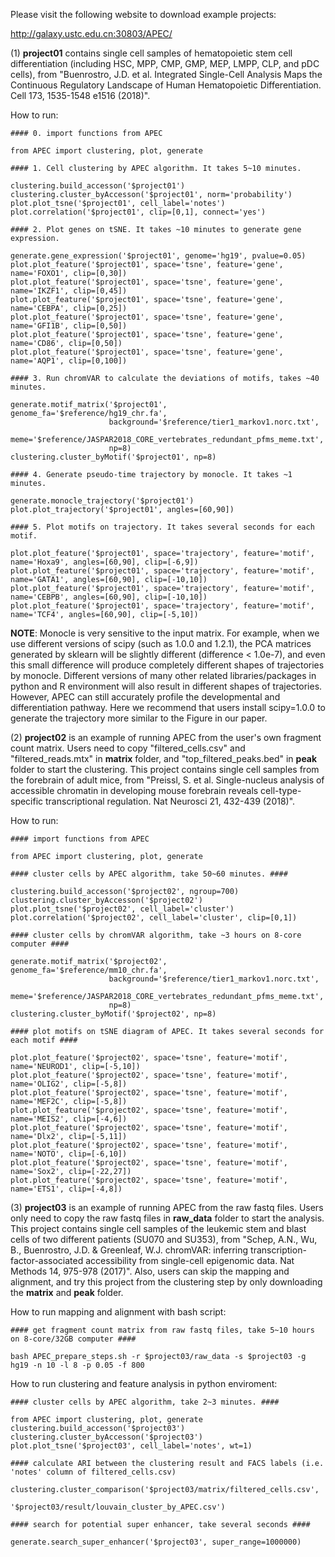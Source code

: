 Please visit the following website to download example projects:

http://galaxy.ustc.edu.cn:30803/APEC/

(1) **project01** contains single cell samples of hematopoietic stem cell differentiation (including HSC, MPP, CMP, GMP, MEP, LMPP, CLP, and pDC cells), from "Buenrostro, J.D. et al. Integrated Single-Cell Analysis Maps the Continuous Regulatory Landscape of Human Hematopoietic Differentiation. Cell 173, 1535-1548 e1516 (2018)".

How to run:

    #### 0. import functions from APEC

    from APEC import clustering, plot, generate

    #### 1. Cell clustering by APEC algorithm. It takes 5~10 minutes.

    clustering.build_accesson('$project01')
    clustering.cluster_byAccesson('$project01', norm='probability')
    plot.plot_tsne('$project01', cell_label='notes')
    plot.correlation('$project01', clip=[0,1], connect='yes')

    #### 2. Plot genes on tSNE. It takes ~10 minutes to generate gene expression.

    generate.gene_expression('$project01', genome='hg19', pvalue=0.05)
    plot.plot_feature('$project01', space='tsne', feature='gene', name='FOXO1', clip=[0,30])
    plot.plot_feature('$project01', space='tsne', feature='gene', name='IKZF1', clip=[0,45])
    plot.plot_feature('$project01', space='tsne', feature='gene', name='CEBPA', clip=[0,25])
    plot.plot_feature('$project01', space='tsne', feature='gene', name='GFI1B', clip=[0,50])
    plot.plot_feature('$project01', space='tsne', feature='gene', name='CD86', clip=[0,50])
    plot.plot_feature('$project01', space='tsne', feature='gene', name='AQP1', clip=[0,100])

    #### 3. Run chromVAR to calculate the deviations of motifs, takes ~40 minutes.

    generate.motif_matrix('$project01', genome_fa='$reference/hg19_chr.fa',
                          background='$reference/tier1_markov1.norc.txt',
                          meme='$reference/JASPAR2018_CORE_vertebrates_redundant_pfms_meme.txt',
                          np=8)
    clustering.cluster_byMotif('$project01', np=8)

    #### 4. Generate pseudo-time trajectory by monocle. It takes ~1 minutes.

    generate.monocle_trajectory('$project01')
    plot.plot_trajectory('$project01', angles=[60,90])

    #### 5. Plot motifs on trajectory. It takes several seconds for each motif.

    plot.plot_feature('$project01', space='trajectory', feature='motif', name='Hoxa9', angles=[60,90], clip=[-6,9])
    plot.plot_feature('$project01', space='trajectory', feature='motif', name='GATA1', angles=[60,90], clip=[-10,10])
    plot.plot_feature('$project01', space='trajectory', feature='motif', name='CEBPB', angles=[60,90], clip=[-10,10])
    plot.plot_feature('$project01', space='trajectory', feature='motif', name='TCF4', angles=[60,90], clip=[-5,10])

**NOTE**: Monocle is very sensitive to the input matrix. For example, when we use different versions of scipy (such as 1.0.0 and 1.2.1), the PCA matrices generated by sklearn will be slightly different (difference < 1.0e-7), and even this small difference will produce completely different shapes of trajectories by monocle. Different versions of many other related libraries/packages in python and R environment will also result in different shapes of trajectories. However, APEC can still accurately profile the developmental and differentiation pathway. Here we recommend that users install scipy=1.0.0 to generate the trajectory more similar to the Figure in our paper.


(2) **project02** is an example of running APEC from the user's own fragment count matrix. Users need to copy "filtered_cells.csv" and "filtered_reads.mtx" in **matrix** folder, and "top_filtered_peaks.bed" in **peak** folder to start the clustering. This project contains single cell samples from the forebrain of adult mice, from "Preissl, S. et al. Single-nucleus analysis of accessible chromatin in developing mouse forebrain reveals cell-type-specific transcriptional regulation. Nat Neurosci 21, 432-439 (2018)".

How to run:

    #### import functions from APEC

    from APEC import clustering, plot, generate

    #### cluster cells by APEC algorithm, take 50~60 minutes. ####

    clustering.build_accesson('$project02', ngroup=700)
    clustering.cluster_byAccesson('$project02')
    plot.plot_tsne('$project02', cell_label='cluster')
    plot.correlation('$project02', cell_label='cluster', clip=[0,1])

    #### cluster cells by chromVAR algorithm, take ~3 hours on 8-core computer ####

    generate.motif_matrix('$project02', genome_fa='$reference/mm10_chr.fa',
                          background='$reference/tier1_markov1.norc.txt',
                          meme='$reference/JASPAR2018_CORE_vertebrates_redundant_pfms_meme.txt',
                          np=8)
    clustering.cluster_byMotif('$project02', np=8)

    #### plot motifs on tSNE diagram of APEC. It takes several seconds for each motif ####

    plot.plot_feature('$project02', space='tsne', feature='motif', name='NEUROD1', clip=[-5,10])
    plot.plot_feature('$project02', space='tsne', feature='motif', name='OLIG2', clip=[-5,8])
    plot.plot_feature('$project02', space='tsne', feature='motif', name='MEF2C', clip=[-5,8])
    plot.plot_feature('$project02', space='tsne', feature='motif', name='MEIS2', clip=[-4,6])
    plot.plot_feature('$project02', space='tsne', feature='motif', name='Dlx2', clip=[-5,11])
    plot.plot_feature('$project02', space='tsne', feature='motif', name='NOTO', clip=[-6,10])
    plot.plot_feature('$project02', space='tsne', feature='motif', name='Sox2', clip=[-22,27])
    plot.plot_feature('$project02', space='tsne', feature='motif', name='ETS1', clip=[-4,8])


(3) **project03** is an example of running APEC from the raw fastq files. Users only need to copy the raw fastq files in **raw_data** folder to start the analysis. This project contains single cell samples of the leukemic stem and blast cells of two different patients (SU070 and SU353), from "Schep, A.N., Wu, B., Buenrostro, J.D. & Greenleaf, W.J. chromVAR: inferring transcription-factor-associated accessibility from single-cell epigenomic data. Nat Methods 14, 975-978 (2017)". Also, users can skip the mapping and alignment, and try this project from the clustering step by only downloading the **matrix** and **peak** folder.

How to run mapping and alignment with bash script:

    #### get fragment count matrix from raw fastq files, take 5~10 hours on 8-core/32GB computer ####

    bash APEC_prepare_steps.sh -r $project03/raw_data -s $project03 -g hg19 -n 10 -l 8 -p 0.05 -f 800

How to run clustering and feature analysis in python enviroment:

    #### cluster cells by APEC algorithm, take 2~3 minutes. ####

    from APEC import clustering, plot, generate
    clustering.build_accesson('$project03')
    clustering.cluster_byAccesson('$project03')
    plot.plot_tsne('$project03', cell_label='notes', wt=1)

    #### calculate ARI between the clustering result and FACS labels (i.e. 'notes' column of filtered_cells.csv)

    clustering.cluster_comparison('$project03/matrix/filtered_cells.csv',
                                  '$project03/result/louvain_cluster_by_APEC.csv')

    #### search for potential super enhancer, take several seconds ####

    generate.search_super_enhancer('$project03', super_range=1000000)
